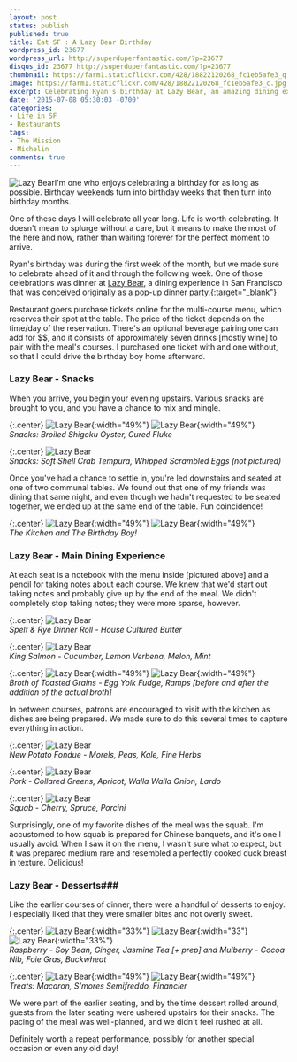 ```yaml
---
layout: post
status: publish
published: true
title: Eat SF : A Lazy Bear Birthday
wordpress_id: 23677
wordpress_url: http://superduperfantastic.com/?p=23677
disqus_id: 23677 http://superduperfantastic.com/?p=23677
thumbnail: https://farm1.staticflickr.com/428/18822120268_fc1eb5afe3_q.jpg
image: https://farm1.staticflickr.com/428/18822120268_fc1eb5afe3_c.jpg
excerpt: Celebrating Ryan's birthday at Lazy Bear, an amazing dining experience in San Francisco's Mission District with pop-up roots.
date: '2015-07-08 05:30:03 -0700'
categories:
- Life in SF
- Restaurants
tags:
- The Mission
- Michelin
comments: true
---
```

![Lazy Bear](https://farm1.staticflickr.com/428/18822120268_fc1eb5afe3.jpg)I'm one who enjoys celebrating a birthday for as long as possible. Birthday weekends turn into birthday weeks that then turn into birthday months.

One of these days I will celebrate all year long. Life is worth celebrating. It doesn't mean to splurge without a care, but it means to make the most of the here and now, rather than waiting forever for the perfect moment to arrive.

Ryan's birthday was during the first week of the month, but we made sure to celebrate ahead of it and through the following week. One of those celebrations was dinner at [Lazy Bear</a>, a dining experience in San Francisco that was conceived originally as a pop-up dinner party.](http://www.lazybearsf.com/){:target="_blank"}

Restaurant goers purchase tickets online for the multi-course menu, which reserves their spot at the table. The price of the ticket depends on the time/day of the reservation. There's an optional beverage pairing one can add for $$, and it consists of approximately seven drinks [mostly wine] to pair with the meal's courses. I purchased one ticket with and one without, so that I could drive the birthday boy home afterward.

### Lazy Bear - Snacks ###
When you arrive, you begin your evening upstairs. Various snacks are brought to you, and you have a chance to mix and mingle.

{:.center}
![Lazy Bear](https://farm1.staticflickr.com/545/19004247162_f9714d9b83.jpg){:width="49%"} ![Lazy Bear](https://farm1.staticflickr.com/430/18387219454_00c6977eb2.jpg){:width="49%"}  
_Snacks: Broiled Shigoku Oyster, Cured Fluke_  

{:.center}
![Lazy Bear](https://farm4.staticflickr.com/3761/19009789835_4e28d42137_c.jpg)  
_Snacks: Soft Shell Crab Tempura, Whipped Scrambled Eggs (not pictured)_  

Once you've had a chance to settle in, you're led downstairs and seated at one of two communal tables. We found out that one of my friends was dining that same night, and even though we hadn't requested to be seated together, we ended up at the same end of the table. Fun coincidence!

{:.center}
![Lazy Bear](https://farm4.staticflickr.com/3748/18894448314_3bac73d423.jpg){:width="49%"} ![Lazy Bear](https://farm1.staticflickr.com/527/19490850256_f58459fd8f.jpg){:width="49%"}  
_The Kitchen and The Birthday Boy!</em></p>_

### Lazy Bear - Main Dining Experience</h3>  
At each seat is a notebook with the menu inside [pictured above] and a pencil for taking notes about each course. We knew that we'd start out taking notes and probably give up by the end of the meal. We didn't completely stop taking notes; they were more sparse, however.

{:.center}
![Lazy Bear](https://farm1.staticflickr.com/374/18389103443_b571e6312c_c.jpg)  
_Spelt & Rye Dinner Roll - House Cultured Butter_

{:.center}
![Lazy Bear](https://farm1.staticflickr.com/492/19012862481_77b797244e_c.jpg)  
_King Salmon - Cucumber, Lemon Verbena, Melon, Mint_

{:.center}
![Lazy Bear](https://farm1.staticflickr.com/460/19012875381_4671231367.jpg){:width="49%"} ![Lazy Bear](https://farm1.staticflickr.com/313/18389136113_06d357e829.jpg){:width="49%"}  
_Broth of Toasted Grains - Egg Yolk Fudge, Ramps [before and after the addition of the actual broth]_

In between courses, patrons are encouraged to visit with the kitchen as dishes are being prepared. We made sure to do this several times to capture everything in action.

{:.center}
![Lazy Bear](https://farm1.staticflickr.com/479/18822179678_6bc1b72152_c.jpg)  
_New Potato Fondue - Morels, Peas, Kale, Fine Herbs_

{:.center}
![Lazy Bear](https://farm1.staticflickr.com/492/18983623026_80b97c75f9_c.jpg)  
_Pork - Collared Greens, Apricot, Walla Walla Onion, Lardo_

{:.center}
![Lazy Bear](https://farm1.staticflickr.com/486/18983643416_8c371b3b77_c.jpg)  
_Squab - Cherry, Spruce, Porcini_

Surprisingly, one of my favorite dishes of the meal was the squab. I'm accustomed to how squab is prepared for Chinese banquets, and it's one I usually avoid. When I saw it on the menu, I wasn't sure what to expect, but it was prepared medium rare and resembled a perfectly cooked duck breast in texture. Delicious!

### Lazy Bear - Desserts###  
Like the earlier courses of dinner, there were a handful of desserts to enjoy. I especially liked that they were smaller bites and not overly sweet.

{:.center}
![Lazy Bear](https://farm1.staticflickr.com/329/18389202363_c0b8a1f7c3.jpg){:width="33%"} ![Lazy Bear](https://farm1.staticflickr.com/397/18823689279_307f9b27e5.jpg){:width="33"} ![Lazy Bear](https://farm1.staticflickr.com/276/18823695209_6fd861a3ef.jpg){:width="33%"}  
_Raspberry - Soy Bean, Ginger, Jasmine Tea [+ prep] and Mulberry - Cocoa Nib, Foie Gras, Buckwheat_

{:.center}
![Lazy Bear](https://farm1.staticflickr.com/449/18822218630_feb21f8a45.jpg){:width="49%"} ![Lazy Bear](https://farm4.staticflickr.com/3771/18387363804_8709e32f16.jpg){:width="49%"}  
_Treats: Macaron, S'mores Semifreddo, Financier_

We were part of the earlier seating, and by the time dessert rolled around, guests from the later seating were ushered upstairs for their snacks. The pacing of the meal was well-planned, and we didn't feel rushed at all.

Definitely worth a repeat performance, possibly for another special occasion or even any old day!
